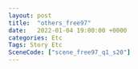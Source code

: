 ```yaml
---
layout: post
title:  "others_free97"
date:   2022-01-04 19:00:00 +0000
categories: Etc
Tags: Story Etc
SceneCode: ["scene_free97_q1_s20"]
---
```

